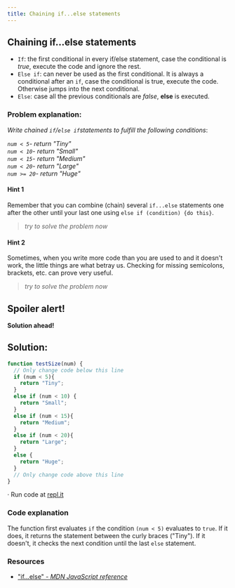 ```yaml
---
title: Chaining if...else statements
---
```

## Chaining if...else statements

* ```If```: the first conditional in every if/else statement, case the conditional is *true*, execute the code and ignore the rest.
* ```Else if```: can never be used as the first conditional. It is always a conditional after an ```if```, case the conditional is true, execute the code. Otherwise jumps into the next conditional.
* ```Else```: case all the previous conditionals are *false*, **else** is executed.

### Problem explanation:
_Write chained  `if`/`else if`statements to fulfill the following conditions_:

_`num < 5`- return "Tiny"  
`num < 10`- return "Small"  
`num < 15`- return "Medium"  
`num < 20`- return "Large"  
`num >= 20`- return "Huge"_

#### Hint 1
Remember that you can combine (chain) several `if...else` statements one after the other until your last one using `else if (condition) {do this}`.
> _try to solve the problem now_
> 
> 
#### Hint 2
Sometimes, when you write more code than you are used to and it doesn't work, the little things are what betray us. Checking for missing semicolons, brackets, etc. can prove very useful.
> _try to solve the problem now_

## Spoiler alert!

**Solution ahead!**


## Solution:
```javascript
function testSize(num) {
  // Only change code below this line
  if (num < 5){
    return "Tiny";
  }
  else if (num < 10) {
    return "Small";
  }
  else if (num < 15){
    return "Medium";
  }
  else if (num < 20){
    return "Large";
  }
  else {
    return "Huge";
  }
  // Only change code above this line
}
```

· Run code at [repl.it](https://repl.it/@AdrianSkar/Basic-JS-Chaining-ifelse-statements)

### Code explanation
The function first evaluates `if` the condition `(num < 5)` evaluates to `true`. If it does, it returns the statement between the curly braces ("Tiny"). If it doesn't, it checks the next condition until the last `else` statement. 


### Resources

- ["if...else" - *MDN JavaScript reference*](https://developer.mozilla.org/en-US/docs/Web/JavaScript/Reference/Statements/if...else)
